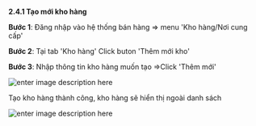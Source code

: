 


**2.4.1	Tạo mới kho hàng**

**Bước 1**: Đăng nhập vào hệ thống bán hàng => menu 'Kho hàng/Nơi cung cấp'

**Bước 2**:   Tại tab 'Kho hàng' Click buton 'Thêm mới kho'



**Bước 3**: Nhập thông tin kho hàng muốn tạo =>Click 'Thêm mới'

![enter image description here](https://static8.muarecdn.com/original/muare/images/2021/03/25/5892746_5878.png)


Tạo kho hàng thành công, kho hàng sẽ hiển thị ngoài danh sách

![enter image description here](https://static8.muarecdn.com/original/muare/images/2021/04/08/5908288_screenshot-97.png)





